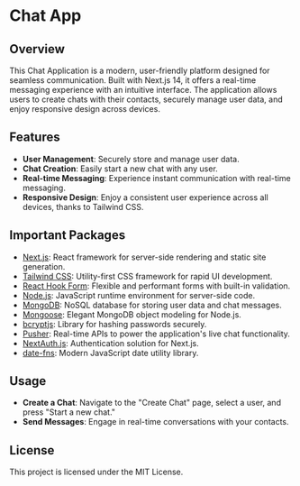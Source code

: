 # Chat App

## Overview

This Chat Application is a modern, user-friendly platform designed for seamless communication. Built with Next.js 14, it offers a real-time messaging experience with an intuitive interface. The application allows users to create chats with their contacts, securely manage user data, and enjoy responsive design across devices.

## Features

- **User Management**: Securely store and manage user data.
- **Chat Creation**: Easily start a new chat with any user.
- **Real-time Messaging**: Experience instant communication with real-time messaging.
- **Responsive Design**: Enjoy a consistent user experience across all devices, thanks to Tailwind CSS.

## Important Packages

- [Next.js](https://nextjs.org/): React framework for server-side rendering and static site generation.
- [Tailwind CSS](https://tailwindcss.com/): Utility-first CSS framework for rapid UI development.
- [React Hook Form](https://react-hook-form.com/): Flexible and performant forms with built-in validation.
- [Node.js](https://nodejs.org/): JavaScript runtime environment for server-side code.
- [MongoDB](https://www.mongodb.com/): NoSQL database for storing user data and chat messages.
- [Mongoose](https://mongoosejs.com/): Elegant MongoDB object modeling for Node.js.
- [bcryptjs](https://www.npmjs.com/package/bcryptjs): Library for hashing passwords securely.
- [Pusher](https://pusher.com/): Real-time APIs to power the application's live chat functionality.
- [NextAuth.js](https://next-auth.js.org/): Authentication solution for Next.js.
- [date-fns](https://date-fns.org/): Modern JavaScript date utility library.

## Usage

- **Create a Chat**: Navigate to the "Create Chat" page, select a user, and press "Start a new chat."
- **Send Messages**: Engage in real-time conversations with your contacts.

## License

This project is licensed under the MIT License.